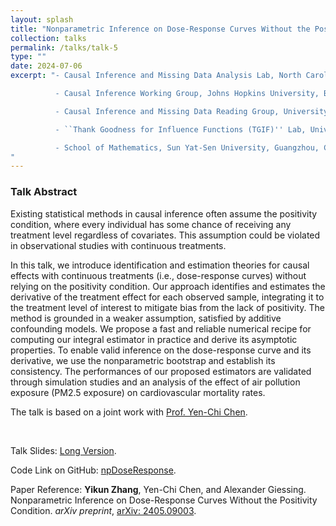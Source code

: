 ```yaml
---
layout: splash
title: "Nonparametric Inference on Dose-Response Curves Without the Positivity Condition"
collection: talks
permalink: /talks/talk-5
type: ""
date: 2024-07-06
excerpt: "- Causal Inference and Missing Data Analysis Lab, North Carolina State University, Raleigh, USA (March 2025)

          - Causal Inference Working Group, Johns Hopkins University, Baltimore, USA (March 2025)

          - Causal Inference and Missing Data Reading Group, University of Washington, Seattle, USA (November 2024)

          - ``Thank Goodness for Influence Functions (TGIF)'' Lab, University of Washington, Seattle, USA (October 2024)

          - School of Mathematics, Sun Yat-Sen University, Guangzhou, China (September 2024)
"
---
```


### Talk Abstract

Existing statistical methods in causal inference often assume the positivity condition, where every individual has some chance of receiving any treatment level regardless of covariates. This assumption could be violated in observational studies with continuous treatments.

In this talk, we introduce identification and estimation theories for causal effects with continuous treatments (i.e., dose-response curves) without relying on the positivity condition. Our approach identifies and estimates the derivative of the treatment effect for each observed sample, integrating it to the treatment level of interest to mitigate bias from the lack of positivity. The method is grounded in a weaker assumption, satisfied by additive confounding models. We propose a fast and reliable numerical recipe for computing our integral estimator in practice and derive its asymptotic properties. To enable valid inference on the dose-response curve and its derivative, we use the nonparametric bootstrap and establish its consistency. The performances of our proposed estimators are validated through simulation studies and an analysis of the effect of air pollution exposure (PM2.5 exposure) on cardiovascular mortality rates.

The talk is based on a joint work with  [Prof. Yen-Chi Chen](http://faculty.washington.edu/yenchic/).

<br>

Talk Slides: [Long Version](https://zhangyk8.github.io/talks/DoseResponseNP.pdf).

Code Link on GitHub: [npDoseResponse](https://github.com/zhangyk8/npDoseResponse).

Paper Reference: **Yikun Zhang**, Yen-Chi Chen, and Alexander Giessing. Nonparametric Inference on Dose-Response Curves Without the Positivity Condition. _arXiv preprint_, [arXiv: 2405.09003](https://arxiv.org/abs/2405.09003).
